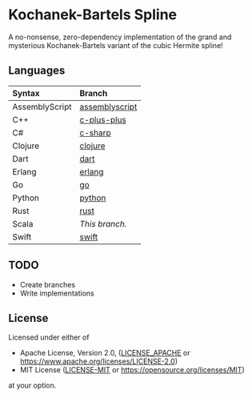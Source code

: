 # Kochanek-Bartels Spline

A no-nonsense, zero-dependency implementation of the grand and mysterious Kochanek-Bartels variant of the cubic Hermite spline!

## Languages

| Syntax         | Branch                                                                        |
| :------------- | :---------------------------------------------------------------------------- |
| AssemblyScript | [assemblyscript](https://github.com/allen-woods/kbspline/tree/assemblyscript) |
| C++            | [c-plus-plus](https://github.com/allen-woods/kbspline/tree/c-plus-plus)       |
| C#             | [c-sharp](https://github.com/allen-woods/kbspline/tree/c-sharp)               |
| Clojure        | [clojure](https://github.com/allen-woods/kbspline/tree/clojure)               |
| Dart           | [dart](https://github.com/allen-woods/kbspline/tree/dart)                     |
| Erlang         | [erlang](https://github.com/allen-woods/kbspline/tree/erlang)                 |
| Go             | [go](https://github.com/allen-woods/kbspline/tree/go)                         |
| Python         | [python](https://github.com/allen-woods/kbspline/tree/python)                 |
| Rust           | [rust](https://github.com/allen-woods/kbspline/tree/rust)                     |
| Scala          | _This branch._                                                                |
| Swift          | [swift](https://github.com/allen-woods/kbspline/tree/swift)                   |

## TODO

- Create branches
- Write implementations

## License

Licensed under either of

- Apache License, Version 2.0, ([LICENSE_APACHE](LICENSES/LICENSE-APACHE) or <https://www.apache.org/licenses/LICENSE-2.0>)
- MIT License ([LICENSE-MIT](LICENSES/LICENSE-MIT) or <https://opensource.org/licenses/MIT>)

at your option.
